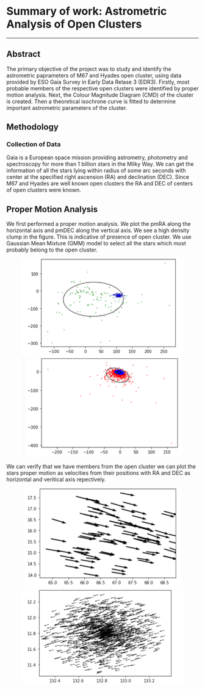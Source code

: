 # Summary of work: Astrometric Analysis of Open Clusters
 
----------------------------------------------

## Abstract

The primary objective of the project was to study and identify the astrometric paprameters of M67 and Hyades open cluster, using data provided by ESO Gaia Survey in Early Data Relase 3 (EDR3). Firstly, most probable members of the respective open clusters were identified by proper motion analysis. Next, the Colour Magnitude Diagram (CMD) of the cluster is created. Then a theoretical isochrone curve is fitted to determine important astrometric parameters of the cluster.  


## Methodology

### Collection of Data
Gaia is a European space mission providing astrometry, photometry and spectroscopy for more than 1 billion stars in the Milky Way. We can get the information of all the stars lying within radius of some arc seconds with center at the specified right ascension (RA) and declination (DEC). Since M67 and Hyades are well known open clusters the RA and DEC of centers of open clusters were known. 

## Proper Motion Analysis

We first performed a proper motion analysis. We plot the pmRA along the horizontal axis and pmDEC along the vertical axis. We see a high density clump in the figure. This is indicative of presence of open cluster. We use Gaussian Mean Mixture (GMM) model to select all the stars which most probably belong to the open cluster.

<p align = "center">
<img src="https://github.com/redboxup/astromodule/blob/main/plots/hyades_gmm_plot.png" width="425"/> <img src="https://github.com/redboxup/astromodule/blob/main/plots/m67_gmm_plot.png" width="415"/> 
</p>

We can verify that we have members from the open cluster we can plot the stars proper motion as velocities from their positions with RA and DEC as horizontal and veritical axis repectively.

<p align = "center">
<img src="https://github.com/redboxup/astromodule/blob/main/plots/pm_plot_hyades.png" width="415"/> <img src="https://github.com/redboxup/astromodule/blob/main/plots/pm_m67.png" width="425"/> 
</p>






